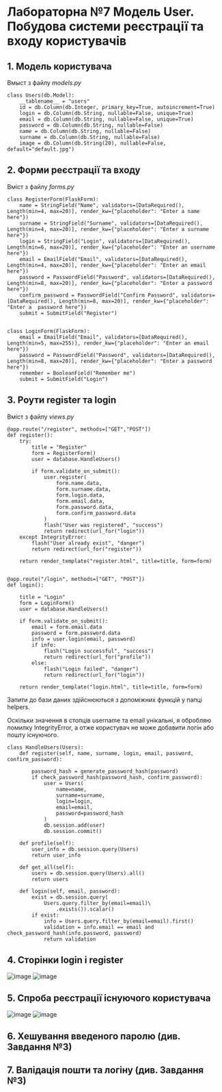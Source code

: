 # Лабораторна №7 Модель User. Побудова системи реєстрації та входу користувачів

## 1. Модель користувача

Вмыст з файлу *models.py*
```
class Users(db.Model):
    __tablename__ = "users"
    id = db.Column(db.Integer, primary_key=True, autoincrement=True)
    login = db.Column(db.String, nullable=False, unique=True)
    email = db.Column(db.String, nullable=False, unique=True)
    password = db.Column(db.String, nullable=False)
    name = db.Column(db.String, nullable=False)
    surname = db.Column(db.String, nullable=False)
    image = db.Column(db.String(20), nullable=False, default="default.jpg")
```

## 2. Форми реєстрації та входу

Вміст з файлу *forms.py*
```
class RegisterForm(FlaskForm):
    name = StringField("Name", validators=[DataRequired(), Length(min=4, max=20)], render_kw={"placeholder": "Enter a name here"})
    surname = StringField("Surname", validators=[DataRequired(), Length(min=4, max=20)], render_kw={"placeholder": "Enter a surname here"})
    login = StringField("Login", validators=[DataRequired(), Length(min=6, max=20)], render_kw={"placeholder": "Enter an username here"})
    email = EmailField("Email", validators=[DataRequired(), Length(min=4, max=20)], render_kw={"placeholder": "Enter an email here"})
    password = PasswordField("Password", validators=[DataRequired(), Length(min=8, max=20)], render_kw={"placeholder": "Enter a password here"})
    confirm_password = PasswordField("Confirm Password", validators=[DataRequired(), Length(min=8, max=20)], render_kw={"placeholder": "Enter a  password here"})
    submit = SubmitField("Register")


class LoginForm(FlaskForm):
    email = EmailField("Email", validators=[DataRequired(), Length(min=5, max=255)], render_kw={"placeholder": "Enter an email here"})
    password = PasswordField("Password", validators=[DataRequired(), Length(min=8, max=20)], render_kw={"placeholder": "Enter a password here"})
    remember = BooleanField("Remember me")
    submit = SubmitField("Login")

```

## 3. Роути register та login

Вміст з файлу *views.py*
```
@app.route("/register", methods=["GET","POST"])
def register():
    try:
        title = "Register"
        form = RegisterForm()
        user = database.HandleUsers()
        
        if form.validate_on_submit():
            user.register(
                form.name.data,
                form.surname.data, 
                form.login.data, 
                form.email.data, 
                form.password.data,
                form.confirm_password.data
            )
            flash("User was registered", "success")
            return redirect(url_for("login"))
    except IntegrityError:
        flash("User already exist", "danger")
        return redirect(url_for("register"))
    
    return render_template("register.html", title=title, form=form)


@app.route("/login", methods=["GET", "POST"])
def login():
    
    title = "Login"
    form = LoginForm()
    user = database.HandleUsers()

    if form.validate_on_submit():
        email = form.email.data
        password = form.password.data
        info = user.login(email, password)
        if info:
            flash("Login successful", "success")
            return redirect(url_for("profile"))
        else:
            flash("Login failed", "danger")
            return redirect(url_for("login"))
        
    return render_template("login.html", title=title, form=form)
```

Запити до бази даних здійснюються з допоміжних функцій у папці helpers.

Оскільки значення в стопців username та email унікальні, я обробляю помилку IntegrityError, а отже користувач не може добавити логін або пошту існуючого.

```
class HandleUsers(Users):
    def register(self, name, surname, login, email, password, confirm_password):
        
        password_hash = generate_password_hash(password)
        if check_password_hash(password_hash, confirm_password):
            user = Users(
                name=name,
                surname=surname,
                login=login,
                email=email,
                password=password_hash
            )
            db.session.add(user)
            db.session.commit()
    
    def profile(self):
        user_info = db.session.query(Users)
        return user_info

    def get_all(self):
        users = db.session.query(Users).all()
        return users

    def login(self, email, password):
        exist = db.session.query(
            Users.query.filter_by(email=email)\
                .exists()).scalar()
        if exist:
            info = Users.query.filter_by(email=email).first()
            validation = info.email == email and check_password_hash(info.password, password)
            return validation
```

## 4. Сторінки login і register

![image](screenshots/lab7/lab7_1.png)
![image](screenshots/lab7/lab7_2.png)

## 5. Спроба реєстрації існуючого користувача

![image](/screenshots/lab7/lab7_3.png)
![image](/screenshots/lab7/lab7_4.png)

## 6. Хешування введеного паролю (див. Завдання №3)

## 7. Валідація пошти та логіну (див. Завдання №3)